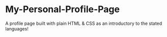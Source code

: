 # My-Personal-Profile-Page
A profile page built with plain HTML & CSS as an introductory to the stated languages!